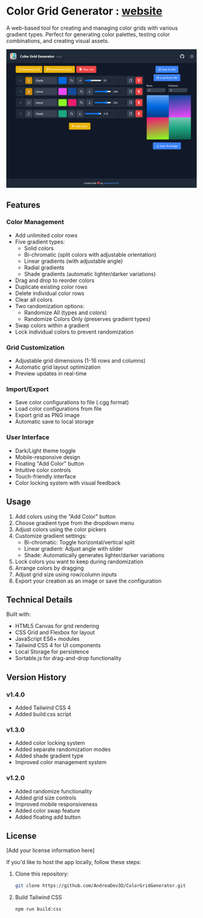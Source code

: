 # Color Grid Generator : [website](https://andreadev3d.github.io/ColorGridGenerator/)

A web-based tool for creating and managing color grids with various gradient types. Perfect for generating color palettes, testing color combinations, and creating visual assets.

![image](/banner/banner_1.4.0.png)


## Features

### Color Management
- Add unlimited color rows
- Five gradient types:
  - Solid colors
  - Bi-chromatic (split colors with adjustable orientation)
  - Linear gradients (with adjustable angle)
  - Radial gradients
  - Shade gradients (automatic lighter/darker variations)
- Drag and drop to reorder colors
- Duplicate existing color rows
- Delete individual color rows
- Clear all colors
- Two randomization options:
  - Randomize All (types and colors)
  - Randomize Colors Only (preserves gradient types)
- Swap colors within a gradient
- Lock individual colors to prevent randomization

### Grid Customization
- Adjustable grid dimensions (1-16 rows and columns)
- Automatic grid layout optimization
- Preview updates in real-time

### Import/Export
- Save color configurations to file (.cgg format)
- Load color configurations from file
- Export grid as PNG image
- Automatic save to local storage

### User Interface
- Dark/Light theme toggle
- Mobile-responsive design
- Floating "Add Color" button
- Intuitive color controls
- Touch-friendly interface
- Color locking system with visual feedback

## Usage

1. Add colors using the "Add Color" button
2. Choose gradient type from the dropdown menu
3. Adjust colors using the color pickers
4. Customize gradient settings:
   - Bi-chromatic: Toggle horizontal/vertical split
   - Linear gradient: Adjust angle with slider
   - Shade: Automatically generates lighter/darker variations
5. Lock colors you want to keep during randomization
6. Arrange colors by dragging
7. Adjust grid size using row/column inputs
8. Export your creation as an image or save the configuration

## Technical Details

Built with:
- HTML5 Canvas for grid rendering
- CSS Grid and Flexbox for layout
- JavaScript ES6+ modules
- Tailwind CSS 4 for UI components
- Local Storage for persistence
- Sortable.js for drag-and-drop functionality

## Version History

### v1.4.0
- Added Tailwind CSS 4
- Added build:css script

### v1.3.0
- Added color locking system
- Added separate randomization modes
- Added shade gradient type
- Improved color management system

### v1.2.0
- Added randomize functionality
- Added grid size controls
- Improved mobile responsiveness
- Added color swap feature
- Added floating add button

## License

[Add your license information here]



If you'd like to host the app locally, follow these steps:

1. Clone this repository:
   ```bash
   git clone https://github.com/AndreaDev3D/ColorGridGenerator.git


2. Build Tailwind CSS
   ```bash
   npm run build:css
   ```


